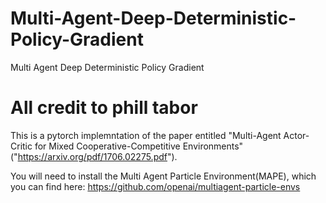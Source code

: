 # Multi-Agent-Deep-Deterministic-Policy-Gradient
Multi Agent Deep Deterministic Policy Gradient

# All credit to phill tabor 

This is a pytorch implemntation of the paper entitled "Multi-Agent Actor-Critic for Mixed
Cooperative-Competitive Environments" ("https://arxiv.org/pdf/1706.02275.pdf").

You will need to install the Multi Agent Particle Environment(MAPE), which you can find here: https://github.com/openai/multiagent-particle-envs

